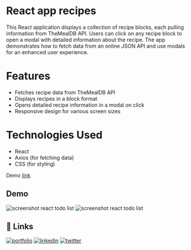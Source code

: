 # React app recipes
This React application displays a collection of recipe blocks, each pulling information from TheMealDB API. Users can click on any recipe block to open a modal with detailed information about the recipe. The app demonstrates how to fetch data from an online JSON API and use modals for an enhanced user experience.

# Features
* Fetches recipe data from TheMealDB API
* Displays recipes in a block format
* Opens detailed recipe information in a modal on click
* Responsive design for various screen sizes

# Technologies Used
* React
* Axios (for fetching data)
* CSS (for styling)

Demo [link](https://react-app-recipes-01.netlify.app/)

## Demo

![screenshot react todo list](https://irwinborjas.com/wp-content/uploads/2024/09/Screenshot-2024-09-04-at-9.18.42-AM.png)
![screenshot react todo list](https://irwinborjas.com/wp-content/uploads/2024/07/angular_slider.png)

## 🔗 Links
[![portfolio](https://img.shields.io/badge/my_portfolio-000?style=for-the-badge&logo=ko-fi&logoColor=white)](https://irwinborjas.com/)
[![linkedin](https://img.shields.io/badge/linkedin-0A66C2?style=for-the-badge&logo=linkedin&logoColor=white)](https://www.linkedin.com/in/irwingb)
[![twitter](https://img.shields.io/badge/twitter-1DA1F2?style=for-the-badge&logo=twitter&logoColor=white)](http://twitter.com/irwingb)
